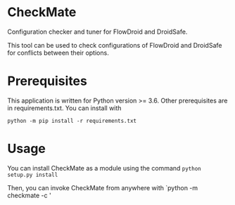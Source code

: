 # CheckMate
Configuration checker and tuner for FlowDroid and DroidSafe.

This tool can be used to check configurations of FlowDroid and DroidSafe for conflicts between their options.

# Prerequisites
This application is written for Python version >= 3.6.
Other prerequisites are in requirements.txt. You can install with 

`python -m pip install -r requirements.txt`

# Usage

You can install CheckMate as a module using the command
`python setup.py install`

Then, you can invoke CheckMate from anywhere with
`python -m checkmate -c <call>'

